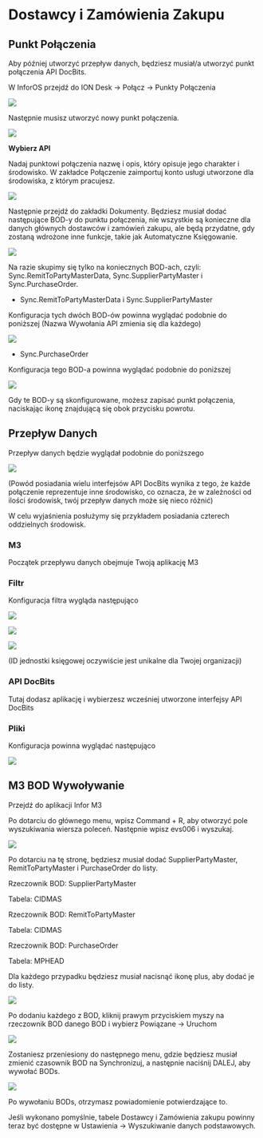 # Dostawcy i Zamówienia Zakupu

## **Punkt Połączenia**

Aby później utworzyć przepływ danych, będziesz musiał/a utworzyć punkt połączenia API DocBits.

W InforOS przejdź do ION Desk → Połącz → Punkty Połączenia

![](https://lh7-us.googleusercontent.com/ySRjNzMXFzwSOYKx9hnlKLPHPuXpmfTvRADBfV6cpT8ajiEUbS4oXpd9InhXG09mHLakhqBTJMH4yQJNG5z9RXmbAjh8YbuGhxnXSeooIH\_r3RAGOvJE6Ok67ST\_272zFfhB\_TTFYg3b-NwFq0CAv2o)

Następnie musisz utworzyć nowy punkt połączenia.

![](https://lh7-us.googleusercontent.com/ZDv-F3iayFqnsvVLlAE1kr0NNncsvuYtzcE\_WQj-0ONoE7McRl-f6\_DDH9ErQ0KLspZFFJ43t5EfnPBJjVg25YISMEQ--X4MmK6SVWzB60-Fq6mtwdhiOBwSnL-8vASXsto9iab0dnve6eeG8yuqNoI)

**Wybierz API**

Nadaj punktowi połączenia nazwę i opis, który opisuje jego charakter i środowisko. W zakładce Połączenie zaimportuj konto usługi utworzone dla środowiska, z którym pracujesz.

![](https://lh7-us.googleusercontent.com/UCuGTwKARn3auhYdDDUbQ78Ok3qBNE1KpGEMealfPvgRju4VRLn2AfKaL5tLDcAh00poLHNQU-Q6koBhG5RdxK4CJrrL6Qeb4D52qnhw3aG1LZniuzHRXwOyzGcJvRnQtLGbp6PIseXvWxHlk-AMlz0)

Następnie przejdź do zakładki Dokumenty. Będziesz musiał dodać następujące BOD-y do punktu połączenia, nie wszystkie są konieczne dla danych głównych dostawców i zamówień zakupu, ale będą przydatne, gdy zostaną wdrożone inne funkcje, takie jak Automatyczne Księgowanie.

![](https://lh7-us.googleusercontent.com/25Hizkx23i1c8-QHSrE7mPAH7zW6ux9iHTcP8\_l6EJJy548CvuNPF1R86Fuqx5iYZP9HF-Z4G6hntkaUtlOMetHIzAVZyBM6VIQ-vsvy6P5YBuAj4yscdJe8ySOHwIRQwFpShRiFGC83v467LLBaXq8)

Na razie skupimy się tylko na koniecznych BOD-ach, czyli: Sync.RemitToPartyMasterData, Sync.SupplierPartyMaster i Sync.PurchaseOrder.

* Sync.RemitToPartyMasterData i Sync.SupplierPartyMaster

Konfiguracja tych dwóch BOD-ów powinna wyglądać podobnie do poniższej (Nazwa Wywołania API zmienia się dla każdego)

![](https://lh7-us.googleusercontent.com/1SeyL73b7K9vxkTzKk-pumRleoY1sx9MVwgEBMZ-oUf6GXG2C7fKIRMbnhWHHhIQhUDBS3oKQidrQIN08FZ\_7eKEt1Yp0cRqnsDlv1R5ShdZdNKmaXmU\_19DAVtiT3U0m2qm4cBOj9FcnT0eyawfJXk)

* Sync.PurchaseOrder

Konfiguracja tego BOD-a powinna wyglądać podobnie do poniższej

![](https://lh7-us.googleusercontent.com/ljXpQxwepI3u6kcITZfACV9yYL1ZZZtBbWimkXW6aWFTI-yd7Gajrxw2pwxdcF1Xv3KoGDalq72yXvaipjQ-OmbcTzJ0PUUKnmE0pBa5pASEPg0amqKSbU82ZDOKr5alWXynAd53IM2i9HgZ1CsYIB4)

Gdy te BOD-y są skonfigurowane, możesz zapisać punkt połączenia, naciskając ikonę znajdującą się obok przycisku powrotu.

## **Przepływ Danych**

Przepływ danych będzie wyglądał podobnie do poniższego

![](https://lh7-us.googleusercontent.com/BtszuCXPwv-WYCGtnd\_beU9t0uNntEu6U2iCSstxu1GAziuCfFafQdy2LKZkYw4kbQVfzI5lBYYajOeNwXkn84xy7AXWlCFX4GLo6dukWtfkFPMsXaPga0EkbnrI0bHSKqezXsvYJKymemZYDySIfA8)

(Powód posiadania wielu interfejsów API DocBits wynika z tego, że każde połączenie reprezentuje inne środowisko, co oznacza, że w zależności od ilości środowisk, twój przepływ danych może się nieco różnić)

W celu wyjaśnienia posłużymy się przykładem posiadania czterech oddzielnych środowisk.

### **M3**

Początek przepływu danych obejmuje Twoją aplikację M3

### **Filtr**

Konfiguracja filtra wygląda następująco

![](https://lh7-us.googleusercontent.com/-rMMaL3ToAoxqMFXybclIcd61H4S25HI90xnHANGl3J7ldZ374\_T2V0q\_\_QSwuNSuXfu829G7kYRCfVslx-l9b1j5LAVKonCQqO3aK2FuWNwmtyvytAF6PaIv8jiEJhhxSwU47eKEo1ozbzyndSW7BY)

![](https://lh7-us.googleusercontent.com/npa9V37wV661zRD-pccafrGqw4hRb-Tk7iZ84UyyjE0gtfAcI1ma6\_QWS3iEcBW35trveCG3CnXiZAnFIQyYM278XYJqIuzQh3SUmbAxLCmyTCHkiOhpDJwSfFDJtc8PlcbrmrBdZLACsK3B8sCSyDA)

![](https://lh7-us.googleusercontent.com/saiZJD9diyo2JC-XV0vYCboPZJP-87zDH7LIGuBNMNzhL5alDZkShpCARfYd21oroC8eYBfYdckJiONty9IuOc7zHkIIlUWNqoxnPfygEc1R1Tnjt1KPZpSTr7-RLaa5lqS3\_2DPj96aV0vLdZk2tzw)

(ID jednostki księgowej oczywiście jest unikalne dla Twojej organizacji)

### **API DocBits**

Tutaj dodasz aplikację i wybierzesz wcześniej utworzone interfejsy API DocBits
### **Pliki**

Konfiguracja powinna wyglądać następująco

![](https://lh7-us.googleusercontent.com/GLI8kFjQHePMo4ZBWIR1WPNAhkvmtG0BfYADpdlmNqEFMYJclMInVYmKPdaElPLyPR5qtkWOKTnqDFXMDV2pML3igNOFyFj3R9fj2XHRAs6-Rl3KWz4a8-ednk15wyLDJUziAR6ZT4GjuZO2ANw1ymY)

## **M3 BOD Wywoływanie**

Przejdź do aplikacji Infor M3

Po dotarciu do głównego menu, wpisz Command + R, aby otworzyć pole wyszukiwania wiersza poleceń. Następnie wpisz evs006 i wyszukaj.

![](https://lh7-us.googleusercontent.com/Vn2WD1-8RuDURsYmzrTARO4mBafwhBUvDImM3z2Nd\_hDnVRWjbHgOoplV8QhBC9QtslnWqZyJNIhudvGFGaEl5S-qgloKn0rpwQsF0EuVnrzVplg1urqvSQ9fNa5Qetx8TwLuxZzL3N7wHz9kX4xr\_o)

Po dotarciu na tę stronę, będziesz musiał dodać SupplierPartyMaster, RemitToPartyMaster i PurchaseOrder do listy.

Rzeczownik BOD: SupplierPartyMaster

Tabela: CIDMAS

Rzeczownik BOD: RemitToPartyMaster

Tabela: CIDMAS

Rzeczownik BOD: PurchaseOrder

Tabela: MPHEAD

Dla każdego przypadku będziesz musiał nacisnąć ikonę plus, aby dodać je do listy.

![](https://lh7-us.googleusercontent.com/3y5xAtk4nSc5Eqk-vOJLL59jQHc1w-Fmtn0PIjSiBWTeOo974zg4UjjrK890MjfnsU1a4UtiSqtwcNlHmr6el6GRBd8GrSN\_ZlPk3W\_IQIVcppHOYwnAzHEgRF22JmeRRkJSHotXvd3k\_94\_pYjt6Uw)

Po dodaniu każdego z BOD, kliknij prawym przyciskiem myszy na rzeczownik BOD danego BOD i wybierz Powiązane → Uruchom

![](https://lh7-us.googleusercontent.com/HjkKvk7khjPgpjXmfyTyOLE2vNeB2qt2oN9ShOmrQiYhhvokRlBaZ0rlPtbwWUld54EhUJZLK0OVNGH\_eIYzFj22XgFHZccEM9g2nVQ\_5BgouHYoMfzfWYQVwluSdcednqrjilSByCdt44ytHgfCNyo)

Zostaniesz przeniesiony do następnego menu, gdzie będziesz musiał zmienić czasownik BOD na Synchronizuj, a następnie naciśnij DALEJ, aby wywołać BODs.

![](https://lh7-us.googleusercontent.com/FoJTP89zGI0FwRTyLjkIKfW75MbCrvcvqD\_ka--G1SFdzIhBAp7dq63\_WKMIEC-ouCHWA7sRd25rWfWclZJmWd7SGIZLwnSQ4id3nq82hOuFV9-mzMHAtGlhfCKtYwcQnrLyMSsrTmKNyME7lpYSeNA)

Po wywołaniu BODs, otrzymasz powiadomienie potwierdzające to.

Jeśli wykonano pomyślnie, tabele Dostawcy i Zamówienia zakupu powinny teraz być dostępne w Ustawienia → Wyszukiwanie danych podstawowych.
